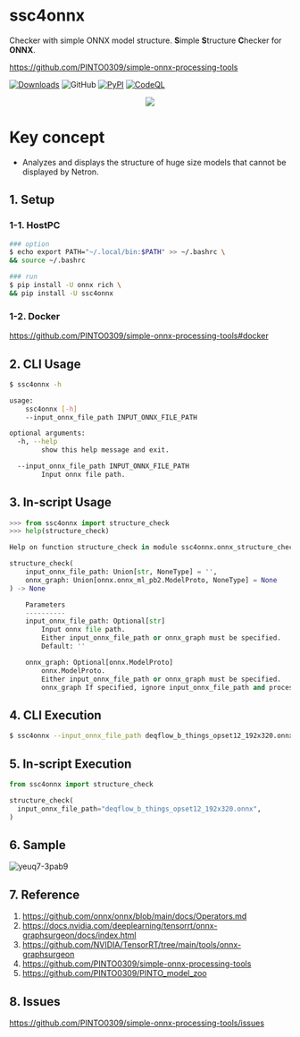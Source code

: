 # ssc4onnx
Checker with simple ONNX model structure. **S**imple **S**tructure **C**hecker for **ONNX**.

https://github.com/PINTO0309/simple-onnx-processing-tools

[![Downloads](https://static.pepy.tech/personalized-badge/ssc4onnx?period=total&units=none&left_color=grey&right_color=brightgreen&left_text=Downloads)](https://pepy.tech/project/ssc4onnx) ![GitHub](https://img.shields.io/github/license/PINTO0309/ssc4onnx?color=2BAF2B) [![PyPI](https://img.shields.io/pypi/v/ssc4onnx?color=2BAF2B)](https://pypi.org/project/ssc4onnx/) [![CodeQL](https://github.com/PINTO0309/ssc4onnx/workflows/CodeQL/badge.svg)](https://github.com/PINTO0309/ssc4onnx/actions?query=workflow%3ACodeQL)

<p align="center">
  <img src="https://user-images.githubusercontent.com/33194443/170718388-a30d9c72-be08-4d13-b3e6-d089fe3f93da.png" />
</p>

# Key concept
- Analyzes and displays the structure of huge size models that cannot be displayed by Netron.

## 1. Setup

### 1-1. HostPC
```bash
### option
$ echo export PATH="~/.local/bin:$PATH" >> ~/.bashrc \
&& source ~/.bashrc

### run
$ pip install -U onnx rich \
&& pip install -U ssc4onnx
```
### 1-2. Docker
https://github.com/PINTO0309/simple-onnx-processing-tools#docker

## 2. CLI Usage
```bash
$ ssc4onnx -h

usage:
    ssc4onnx [-h]
    --input_onnx_file_path INPUT_ONNX_FILE_PATH

optional arguments:
  -h, --help
        show this help message and exit.

  --input_onnx_file_path INPUT_ONNX_FILE_PATH
        Input onnx file path.
```

## 3. In-script Usage
```python
>>> from ssc4onnx import structure_check
>>> help(structure_check)

Help on function structure_check in module ssc4onnx.onnx_structure_check:

structure_check(
    input_onnx_file_path: Union[str, NoneType] = '',
    onnx_graph: Union[onnx.onnx_ml_pb2.ModelProto, NoneType] = None
) -> None

    Parameters
    ----------
    input_onnx_file_path: Optional[str]
        Input onnx file path.
        Either input_onnx_file_path or onnx_graph must be specified.
        Default: ''

    onnx_graph: Optional[onnx.ModelProto]
        onnx.ModelProto.
        Either input_onnx_file_path or onnx_graph must be specified.
        onnx_graph If specified, ignore input_onnx_file_path and process onnx_graph.
```

## 4. CLI Execution
```bash
$ ssc4onnx --input_onnx_file_path deqflow_b_things_opset12_192x320.onnx
```

## 5. In-script Execution
```python
from ssc4onnx import structure_check

structure_check(
  input_onnx_file_path="deqflow_b_things_opset12_192x320.onnx",
)
```

## 6. Sample
![yeuq7-3pab9](https://user-images.githubusercontent.com/33194443/170716241-1b0aaf0d-ea36-4508-b8ba-1e076e648a2e.gif)

## 7. Reference
1. https://github.com/onnx/onnx/blob/main/docs/Operators.md
2. https://docs.nvidia.com/deeplearning/tensorrt/onnx-graphsurgeon/docs/index.html
3. https://github.com/NVIDIA/TensorRT/tree/main/tools/onnx-graphsurgeon
4. https://github.com/PINTO0309/simple-onnx-processing-tools
5. https://github.com/PINTO0309/PINTO_model_zoo

## 8. Issues
https://github.com/PINTO0309/simple-onnx-processing-tools/issues
